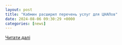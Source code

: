 ```yaml
---
layout: post
title: "Кабмин расширил перечень услуг для ЦНАПов"
date: 2024-08-06 09:30:29 +0000
categories: [news]
---
```


[Читати далі](https://minfin.com.ua/2024/08/06/132639927/)
